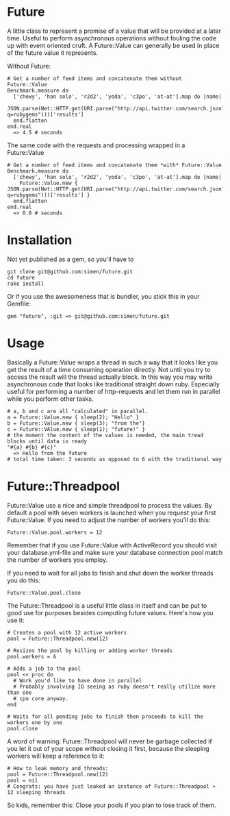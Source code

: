 Future
======

A little class to represent a promise of a value that will be provided at a later time. Useful to perform asynchronous operations without fouling the code up with event oriented cruft. A Future::Value can generally be used in place of the future value it represents.

Without Future:

    # Get a number of feed items and concatenate them without Future::Value
    Benchmark.measure do
      ['chewy', 'han solo', 'r2d2', 'yoda', 'c3po', 'at-at'].map do |name|
        JSON.parse(Net::HTTP.get(URI.parse("http://api.twitter.com/search.json?q=rubygems")))['results']
      end.flatten
    end.real
      => 4.5 # seconds
    

The same code with the requests and processing wrapped in a Future::Value

    # Get a number of feed items and concatenate them *with* Future::Value
    Benchmark.measure do
      ['chewy', 'han solo', 'r2d2', 'yoda', 'c3po', 'at-at'].map do |name|
        Future::Value.new { JSON.parse(Net::HTTP.get(URI.parse("http://api.twitter.com/search.json?q=rubygems")))['results'] }
      end.flatten
    end.real
      => 0.8 # seconds

Installation
============

Not yet published as a gem, so you'll have to

    git clone git@github.com:simen/future.git
    cd future
    rake install

Or if you use the awesomeness that is bundler, you stick this in your Gemfile:

    gem "future", :git => git@github.com:simen/future.git

Usage
=====

Basically a Future::Value wraps a thread in such a way that it looks like you get the result of a time consuming operation directly. Not until you try to access the result will the thread actually block. In this way you may write asynchronous code that looks like traditional straight down ruby. Especially useful for performing a number of http-requests and let them run in parallel while you perform other tasks.

    # a, b and c are all "calculated" in parallel.
    a = Future::Value.new { sleep(2); "Hello" }
    b = Future::Value.new { sleep(3); "from the"}
    c = Future::VAlue.new { sleep(1); "future!" }
    # the moment the content of the values is needed, the main tread blocks until data is ready
    "#{a} #{b} #{c}"
      => Hello from the future
    # total time taken: 3 seconds as opposed to 6 with the traditional way

Future::Threadpool
==================

Future::Value use a nice and simple threadpool to process the values. By default a pool with seven workers is launched when you request your first Future::Value. If you need to adjust the number of workers you'll do this:

    Future::Value.pool.workers = 12

Remember that if you use Future::Value with ActiveRecord you should visit your database.yml-file and make sure your database connection pool match the number of workers you employ.

If you need to wait for all jobs to finish and shut down the worker threads you do this:

    Future::Value.pool.close

The Future::Threadpool is a useful little class in itself and can be put to good use for purposes besides computing future values. Here's how you use it:

    # Creates a pool with 12 active workers
    pool = Future::Threadpool.new(12)

    # Resizes the pool by killing or adding worker threads
    pool.workers = 6

    # Adds a job to the pool
    pool << proc do
      # Work you'd like to have done in parallel
      # Probably involving IO seeing as ruby doesn't really utilize more than one 
      # cpu core anyway.
    end

    # Waits for all pending jobs to finish then proceeds to kill the workers one by one
    pool.close

A word of warning: Future::Threadpool will never be garbage collected if you let it out of your scope without closing it first, because the sleeping workers will keep a reference to it:

    # How to leak memory and threads:
    pool = Future::Threadpool.new(12)
    pool = nil
    # Congrats: you have just leaked an instance of Future::Threadpool + 12 sleeping threads 

So kids, remember this: Close your pools if you plan to lose track of them.
    